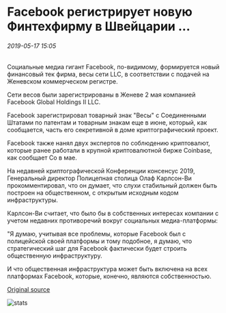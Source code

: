 # Facebook регистрирует новую Финтехфирму в Швейцарии ...

###### 2019-05-17 15:05

Социальные медиа гигант Facebook, по-видимому, формируется новый финансовый тек фирма, весы сети LLC, в соответствии с подачей на Женевском коммерческом регистре.

Сети весов были зарегистрированы в Женеве 2 мая компанией Facebook Global Holdings II LLC.

Facebook зарегистрировал товарный знак "Весы" с Соединенными Штатами по патентам и товарным знакам еще в июне, который, как сообщается, часть его секретивной в доме криптографический проект.

Facebook также нанял двух экспертов по соблюдению криптовалют, которые ранее работали в крупной криптовалютной бирже Coinbase, как сообщает Co в мае.

На недавней криптографической Конференции консенсус 2019, Генеральный директор Полицепная столица Олаф Карлсон-Ви прокомментировал, что он думает, что слухи стабильный должен быть построен на общественном, с открытым исходным кодом инфраструктуры.

Карлсон-Ви считает, что было бы в собственных интересах компании с учетом недавних противоречий вокруг социальных медиа-платформы:

"Я думаю, учитывая все проблемы, которые Facebook был с полицейской своей платформы и тому подобное, я думаю, что стратегический шаг для Facebook фактически будет строить общественную инфраструктуру.

И что общественная инфраструктура может быть включена на всех платформах Facebook, которые, конечно, являются собственностью.

[Original source](https://cointelegraph.com/news/facebook-registers-new-fintech-firm-in-switzerland)

![stats](https://c.statcounter.com/11760860/0/a89fa40b/1/ "stats")
